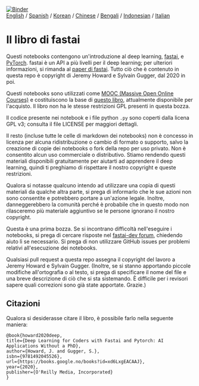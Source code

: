 [![Binder](https://mybinder.org/badge_logo.svg)](https://mybinder.org/v2/gh/fastai/fastbook/master)  
[English](./README.md) / [Spanish](./README_es.md) / [Korean](./README_ko.md) / [Chinese](./README_zh.md) / [Bengali](./README_bn.md) / [Indonesian](./README_id.md) / [Italian](./README_it.md)

# Il libro di fastai

Questi notebooks contengono un'introduzione al deep learning, [fastai](https://docs.fast.ai/), e [PyTorch](https://pytorch.org/). fastai è un API a più livelli per il deep learning; per ulteriori informazioni, si rimanda al [paper di fastai](https://www.mdpi.com/2078-2489/11/2/108). Tutto ciò che è contenuto in questa repo è copyright di Jeremy Howard e Sylvain Gugger, dal 2020 in poi.

Questi notebooks sono utilizzati come [MOOC (Massive Open Online Courses)](https://course.fast.ai) e costituiscono la base di [questo libro](https://www.amazon.com/Deep-Learning-Coders-fastai-PyTorch/dp/1492045527), attualmente disponibile per l'acquisto. Il libro non ha le stesse restrizioni GPL presenti in questa bozza.

Il codice presente nei notebook e i file python `.py` sono coperti dalla licena GPL v3; consulta il file LICENSE per maggiori dettagli.

Il resto (incluse tutte le celle di markdown dei notebooks) non è concesso in licenza per alcuna ridistribuzione o cambio di formato o supporto, salvo la creazione di copie dei notebooks o fork della repo per uso privato. Non è consentito alcun uso commerciale o distributivo. Stiamo rendendo questi materiali disponibili gratuitamente per aiutarti ad apprendere il deep learning, quindi ti preghiamo di rispettare il nostro copyright e queste restrizioni.

Qualora si notasse qualcuno intendo ad utilizzare una copia di questi materiali da qualche altra parte, si prega di informarlo che le sue azioni non sono consentite e potrebbero portare a un'azione legale. Inoltre, danneggerebbero la comunità perché è probabile che in questo modo non rilasceremo più materiale aggiuntivo se le persone ignorano il nostro copyright.

Questa è una prima bozza. Se si incontrano difficoltà nell'eseguire i notebooks, si prega di cercare risposte nel [fastai-dev forum](https://forums.fast.ai/c/fastai-users/fastai-dev/), chiedendo aiuto lì se necessario. Si prega di non utilizzare GitHub issues per problemi relativi all'esecuzione dei notebooks.

Qualsiasi pull request a questa repo assegna il copyright del lavoro a Jeremy Howard e Sylvain Gugger. (Inoltre, se si stanno apportando piccole modifiche all'ortografia o al testo, si prega di specificare il nome del file e una breve descrizione di ciò che si sta sistemando. È difficile per i revisori sapere quali correzioni sono già state apportate. Grazie.)

## Citazioni

Qualora si desiderasse citare il libro, è possibile farlo nella seguente maniera:

```
@book{howard2020deep,
title={Deep Learning for Coders with Fastai and Pytorch: AI Applications Without a PhD},
author={Howard, J. and Gugger, S.},
isbn={9781492045526},
url={https://books.google.no/books?id=xd6LxgEACAAJ},
year={2020},
publisher={O'Reilly Media, Incorporated}
}
```
